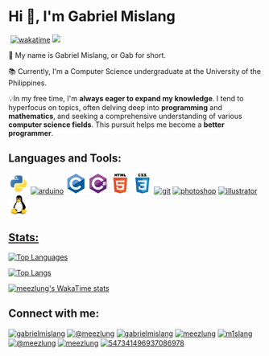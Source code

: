 <h1 align="left">Hi 👋, I'm Gabriel Mislang</h1>

<img src="https://komarev.com/ghpvc/?username=meezlung&style=flat-square&color=blue" alt="" /> [![wakatime](https://wakatime.com/badge/user/018e79a5-0c90-42a1-b6f8-30d95c69040c.svg)](https://wakatime.com/@018e79a5-0c90-42a1-b6f8-30d95c69040c) <img src="https://www.codewars.com/users/meezlung/badges/micro">


💬 My name is Gabriel Mislang, or Gab for short.

📚 Currently, I'm a Computer Science undergraduate at the University of the Philippines.

💡In my free time, I'm **always eager to expand my knowledge**. I tend to hyperfocus on topics, often delving deep into **programming** and **mathematics**, and seeking a comprehensive understanding of various **computer science fields**. This pursuit helps me become a **better programmer**. 


<h2 align="left">Languages and Tools:</h2>
<p align="left"> 
<a href="https://www.python.org" target="_blank" rel="noreferrer"><img src="https://raw.githubusercontent.com/devicons/devicon/master/icons/python/python-original.svg" alt="python" width="40" height="40"/></a>
<a href="https://www.arduino.cc/" target="_blank" rel="noreferrer"><img src="https://cdn.worldvectorlogo.com/logos/arduino-1.svg" alt="arduino" width="40" height="40"/></a> <a href="https://www.cprogramming.com/" target="_blank" rel="noreferrer"><img src="https://raw.githubusercontent.com/devicons/devicon/master/icons/c/c-original.svg" alt="c" width="40" height="40"/></a> <a href="https://www.w3schools.com/cs/" target="_blank" rel="noreferrer"><img src="https://raw.githubusercontent.com/devicons/devicon/master/icons/csharp/csharp-original.svg" alt="csharp" width="40" height="40"/></a> <a href="https://www.w3.org/html/" target="_blank" rel="noreferrer"><img src="https://raw.githubusercontent.com/devicons/devicon/master/icons/html5/html5-original-wordmark.svg" alt="html5" width="40" height="40"/></a> <a href="https://www.w3schools.com/css/" target="_blank" rel="noreferrer"><img src="https://raw.githubusercontent.com/devicons/devicon/master/icons/css3/css3-original-wordmark.svg" alt="css3" width="40" height="40"/></a> <a href="https://git-scm.com/" target="_blank" rel="noreferrer"><img src="https://www.vectorlogo.zone/logos/git-scm/git-scm-icon.svg" alt="git" width="40" height="40"/></a> <a href="https://www.photoshop.com/en" target="_blank" rel="noreferrer"><img src="https://upload.wikimedia.org/wikipedia/commons/thumb/a/af/Adobe_Photoshop_CC_icon.svg/1024px-Adobe_Photoshop_CC_icon.svg.png?20200616073617" alt="photoshop" width="40" height="40"/></a> <a href="https://upload.wikimedia.org/wikipedia/commons/f/fb/Adobe_Illustrator_CC_icon.svg" target="_blank" rel="noreferrer"><img src="https://upload.wikimedia.org/wikipedia/commons/f/fb/Adobe_Illustrator_CC_icon.svg" alt="illustrator" width="40" height="40"/></a> <a href="https://www.linux.org/" target="_blank" rel="noreferrer"><img src="https://raw.githubusercontent.com/devicons/devicon/master/icons/linux/linux-original.svg" alt="linux" width="40" height="40"/></a> <a href="https://www.mathworks.com/" target="_blank" rel="noreferrer">


 
<h2 align="left">Stats:</h2>

 ![Top Languages](https://github-readme-stats.vercel.app/api/top-langs/?username=meezlung&theme=github_dark&layout=compact)
 
 [![Top Langs](https://github-readme-stats.vercel.app/api?username=meezlung&theme=github_dark&show_icons=true)](https://github.com/meezlung)
 
 [![meezlung's WakaTime stats](https://github-readme-stats.vercel.app/api/wakatime?username=@meezlung&theme=github_dark&v=2)](https://github.com/anuraghazra/github-readme-stats)




<h2 align="left">Connect with me:</h2>
<p align="left">
<a href="https://gdg.community.dev/u/mbm9ac/#/about" target="blank"><img align="center" src="https://res.cloudinary.com/startup-grind/image/upload/c_fill,dpr_2,f_auto,g_center,q_auto:good/v1/gcs/platform-data-dsc/contentbuilder/GDG-Bevy-ChapterThumbnail.png" alt="gabrielmislang" height="30" width="30" /></a>
<a href="https://twitter.com/@meezlung" target="blank"><img align="center" src="https://raw.githubusercontent.com/rahuldkjain/github-profile-readme-generator/master/src/images/icons/Social/twitter.svg" alt="@meezlung" height="30" width="40" /></a>
<a href="https://linkedin.com/in/gabrielmislang" target="blank"><img align="center" src="https://raw.githubusercontent.com/rahuldkjain/github-profile-readme-generator/master/src/images/icons/Social/linked-in-alt.svg" alt="gabrielmislang" height="30" width="40" /></a>
<a href="https://stackoverflow.com/users/meezlung" target="blank"><img align="center" src="https://raw.githubusercontent.com/rahuldkjain/github-profile-readme-generator/master/src/images/icons/Social/stack-overflow.svg" alt="meezlung" height="30" width="40" /></a>
<a href="https://fb.com/m1slang" target="blank"><img align="center" src="https://raw.githubusercontent.com/rahuldkjain/github-profile-readme-generator/master/src/images/icons/Social/facebook.svg" alt="m1slang" height="30" width="40" /></a>
<a href="https://instagram.com/@meezlung" target="blank"><img align="center" src="https://raw.githubusercontent.com/rahuldkjain/github-profile-readme-generator/master/src/images/icons/Social/instagram.svg" alt="@meezlung" height="30" width="40" /></a>
<a href="https://www.leetcode.com/meezlung" target="blank"><img align="center" src="https://raw.githubusercontent.com/rahuldkjain/github-profile-readme-generator/master/src/images/icons/Social/leet-code.svg" alt="meezlung" height="30" width="40" /></a>
<a href="https://discord.gg/547341496937086978" target="blank"><img align="center" src="https://raw.githubusercontent.com/rahuldkjain/github-profile-readme-generator/master/src/images/icons/Social/discord.svg" alt="547341496937086978" height="30" width="40" /></a>
</p>

<!--START_SECTION:waka-->
<!--END_SECTION:waka-->


 
<!--
 ![Leetcode Stats](https://leetcard.jacoblin.cool/meezlung?ext=heatmap)
**meezlung/meezlung** is a ✨ _special_ ✨ repository because its `README.md` (this file) appears on your GitHub profile.

<img src="https://upload.wikimedia.org/wikipedia/commons/2/21/Matlab_Logo.png" alt="matlab" width="40" height="40"/></a> <a href="https://www.rust-lang.org" target="_blank" rel="noreferrer"><img src="https://www.rust-lang.org/logos/rust-logo-256x256.png" alt="rust" width="40" height="40"/></a> <a href="https://www.tensorflow.org" target="_blank" rel="noreferrer"><img src="https://www.vectorlogo.zone/logos/tensorflow/tensorflow-icon.svg" alt="tensorflow" width="40" height="40"/></a> </p>

Here are some ideas to get you started:

- 🔭 I’m currently working on ...
- 🌱 I’m currently learning ...
- 👯 I’m looking to collaborate on ...
- 🤔 I’m looking for help with ...
- 💬 Ask me about ...
- 📫 How to reach me: ...
- 😄 Pronouns: ...
- ⚡ Fun fact: ...
-->
